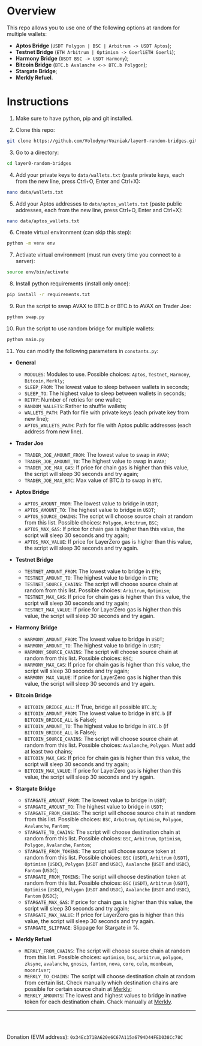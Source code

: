 # Overview

This repo allows you to use one of the following options at random for multiple wallets:
* **Aptos Bridge** (`USDT Polygon | BSC | Arbitrum -> USDT Aptos`);
* **Testnet Bridge** (`ETH Arbitrum | Optimism -> GoerliETH Goerli`);
* **Harmony Bridge** (`USDT BSC -> USDT Harmony`);
* **Bitcoin Bridge** (`BTC.b Avalanche <-> BTC.b Polygon`);
* **Stargate Bridge**;
* **Merkly Refuel**.

# Instructions

1. Make sure to have python, pip and git installed.

2. Clone this repo:
```sh
git clone https://github.com/VolodymyrVozniak/layer0-random-bridges.git
```

3. Go to a directory:
```sh
cd layer0-random-bridges
```

4. Add your private keys to `data/wallets.txt` (paste private keys, each from the new line, press Ctrl+O, Enter and Ctrl+X):
```sh
nano data/wallets.txt
```

5. Add your Aptos addresses to `data/aptos_wallets.txt` (paste public addresses, each from the new line, press Ctrl+O, Enter and Ctrl+X):
```sh
nano data/aptos_wallets.txt
```

6. Create virtual environment (can skip this step):
```sh
python -m venv env
```

7. Activate virtual environment (must run every time you connect to a server):
```sh
source env/bin/activate
```

8. Install python requirements (install only once):
```sh
pip install -r requirements.txt
```

9. Run the script to swap AVAX to BTC.b or BTC.b to AVAX on Trader Joe:
```sh
python swap.py
```

10. Run the script to use random bridge for multiple wallets:
```sh
python main.py
```

11. You can modify the following parameters in `constants.py`:

* **General**
    * `MODULES`: Modules to use. Possible choices: `Aptos`, `Testnet`, `Harmony`, `Bitcoin`, `Merkly`;
    * `SLEEP_FROM`: The lowest value to sleep between wallets in seconds;
    * `SLEEP_TO`: The highest value to sleep between wallets in seconds;
    * `RETRY`: Number of retries for one wallet;
    * `RANDOM_WALLETS`: Rather to shuffle wallets;
    * `WALLETS_PATH`: Path for file with private keys (each private key from new line);
    * `APTOS_WALLETS_PATH`: Path for file with Aptos public addresses (each address from new line).

* **Trader Joe**
    * `TRADER_JOE_AMOUNT_FROM`: The lowest value to swap in `AVAX`;
    * `TRADER_JOE_AMOUNT_TO`: The highest value to swap in `AVAX`;
    * `TRADER_JOE_MAX_GAS`: If price for chain gas is higher than this value, the script will sleep 30 seconds and try again;
    * `TRADER_JOE_MAX_BTC`: Max value of BTC.b to swap in `BTC`.

* **Aptos Bridge**
    * `APTOS_AMOUNT_FROM`: The lowest value to bridge in `USDT`;
    * `APTOS_AMOUNT_TO`: The highest value to bridge in `USDT`;
    * `APTOS_SOURCE_CHAINS`: The script will choose source chain at random from this list. Possible choices: `Polygon`, `Arbitrum`, `BSC`;
    * `APTOS_MAX_GAS`: If price for chain gas is higher than this value, the script will sleep 30 seconds and try again;
    * `APTOS_MAX_VALUE`: If price for LayerZero gas is higher than this value, the script will sleep 30 seconds and try again.

* **Testnet Bridge**
    * `TESTNET_AMOUNT_FROM`: The lowest value to bridge in `ETH`;
    * `TESTNET_AMOUNT_TO`: The highest value to bridge in `ETH`;
    * `TESTNET_SOURCE_CHAINS`: The script will choose source chain at random from this list. Possible choices: `Arbitrum`, `Optimism`;
    * `TESTNET_MAX_GAS`: If price for chain gas is higher than this value, the script will sleep 30 seconds and try again;
    * `TESTNET_MAX_VALUE`: If price for LayerZero gas is higher than this value, the script will sleep 30 seconds and try again.

* **Harmony Bridge**
    * `HARMONY_AMOUNT_FROM`: The lowest value to bridge in `USDT`;
    * `HARMONY_AMOUNT_TO`: The highest value to bridge in `USDT`;
    * `HARMONY_SOURCE_CHAINS`: The script will choose source chain at random from this list. Possible choices: `BSC`;
    * `HARMONY_MAX_GAS`: If price for chain gas is higher than this value, the script will sleep 30 seconds and try again;
    * `HARMONY_MAX_VALUE`: If price for LayerZero gas is higher than this value, the script will sleep 30 seconds and try again.

* **Bitcoin Bridge**
    * `BITCOIN_BRIDGE_ALL`: If True, bridge all possible `BTC.b`;
    * `BITCOIN_AMOUNT_FROM`: The lowest value to bridge in `BTC.b` (if `BITCOIN_BRIDGE_ALL` is False);
    * `BITCOIN_AMOUNT_TO`: The highest value to bridge in `BTC.b` (if `BITCOIN_BRIDGE_ALL` is False);
    * `BITCOIN_SOURCE_CHAINS`: The script will choose source chain at random from this list. Possible choices: `Avalanche`, `Polygon`. Must add at least two chains;
    * `BITCOIN_MAX_GAS`: If price for chain gas is higher than this value, the script will sleep 30 seconds and try again;
    * `BITCOIN_MAX_VALUE`: If price for LayerZero gas is higher than this value, the script will sleep 30 seconds and try again.

* **Stargate Bridge**
    * `STARGATE_AMOUNT_FROM`: The lowest value to bridge in `USDT`;
    * `STARGATE_AMOUNT_TO`: The highest value to bridge in `USDT`;
    * `STARGATE_FROM_CHAINS`: The script will choose source chain at random from this list. Possible choices: `BSC`, `Arbitrum`, `Optimism`, `Polygon`, `Avalanche`, `Fantom`;
    * `STARGATE_TO_CHAINS`: The script will choose destination chain at random from this list. Possible choices: `BSC`, `Arbitrum`, `Optimism`, `Polygon`, `Avalanche`, `Fantom`;
    * `STARGATE_FROM_TOKENS`: The script will choose source token at random from this list. Possible choices: `BSC` (`USDT`), `Arbitrum` (`USDT`), `Optimism` (`USDC`), `Polygon` (`USDT` and `USDC`), `Avalanche` (`USDT` and `USDC`), `Fantom` (`USDC`);
    * `STARGATE_FROM_TOKENS`: The script will choose destination token at random from this list. Possible choices: `BSC` (`USDT`), `Arbitrum` (`USDT`), `Optimism` (`USDC`), `Polygon` (`USDT` and `USDC`), `Avalanche` (`USDT` and `USDC`), `Fantom` (`USDC`);
    * `STARGATE_MAX_GAS`: If price for chain gas is higher than this value, the script will sleep 30 seconds and try again;
    * `STARGATE_MAX_VALUE`: If price for LayerZero gas is higher than this value, the script will sleep 30 seconds and try again.
    * `STARGATE_SLIPPAGE`: Slippage for Stargate in %.

* **Merkly Refuel**
    * `MERKLY_FROM_CHAINS`: The script will choose source chain at random from this list. Possible choices: `optimism`, `bsc`, `arbitrum`, `polygon`, `zksync`, `avalanche`, `gnosis`, `fantom`, `nova`, `core`, `celo`, `moonbeam`, `moonriver`;
    * `MERKLY_TO_CHAINS`: The script will choose destination chain at random from certain list. Check manually which destination chains are possible for certain source chain at [Merkly](https://minter.merkly.com/gas);
    * `MERKLY_AMOUNTS`: The lowest and highest values to bridge in native token for each destination chain. Chack manually at [Merkly](https://minter.merkly.com/gas).

-----

</br>
</br>

Donation (EVM address): `0x34Ec371BA620e6C67A115a6794D44FED038Cc78C`
